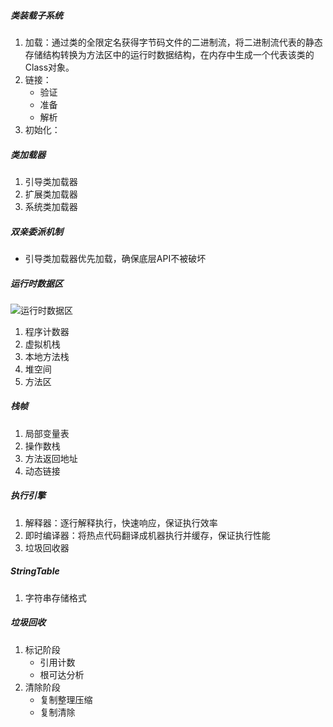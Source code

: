 ##### 类装载子系统

1. 加载：通过类的全限定名获得字节码文件的二进制流，将二进制流代表的静态存储结构转换为方法区中的运行时数据结构，在内存中生成一个代表该类的Class对象。
2. 链接：
    - 验证
    - 准备
    - 解析
3. 初始化：

##### 类加载器

1. 引导类加载器
2. 扩展类加载器
3. 系统类加载器

##### 双亲委派机制

- 引导类加载器优先加载，确保底层API不被破坏

##### 运行时数据区

![运行时数据区](images/运行时数据区.png2)

1. 程序计数器
2. 虚拟机栈
3. 本地方法栈
4. 堆空间
5. 方法区

##### 栈帧

1. 局部变量表
2. 操作数栈
3. 方法返回地址
4. 动态链接

##### 执行引擎

1. 解释器：逐行解释执行，快速响应，保证执行效率
2. 即时编译器：将热点代码翻译成机器执行并缓存，保证执行性能
3. 垃圾回收器

##### StringTable

1. 字符串存储格式

##### 垃圾回收

1. 标记阶段
    - 引用计数
    - 根可达分析
2. 清除阶段
    - 复制整理压缩
    - 复制清除
